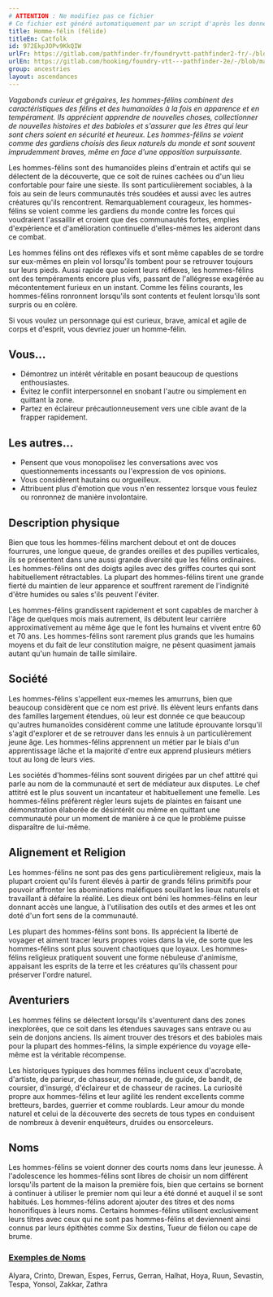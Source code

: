 ```yaml
---
# ATTENTION : Ne modifiez pas ce fichier
# Ce fichier est généré automatiquement par un script d'après les données du module Foundry VTT officiel et de sa traduction
title: Homme-félin (félide)
titleEn: Catfolk
id: 972EkpJOPv9KkQIW
urlFr: https://gitlab.com/pathfinder-fr/foundryvtt-pathfinder2-fr/-/blob/master/data/ancestries/972EkpJOPv9KkQIW.htm
urlEn: https://gitlab.com/hooking/foundry-vtt---pathfinder-2e/-/blob/master/packs/data/ancestries.db/catfolk.json
group: ancestries
layout: ascendances
---
```

*Vagabonds curieux et grégaires, les hommes-félins combinent des caractéristiques des félins et des humanoïdes à la fois en apparence et en tempérament. Ils apprécient apprendre de nouvelles choses, collectionner de nouvelles histoires et des babioles et s'assurer que les êtres qui leur sont chers soient en sécurité et heureux. Les hommes-félins se voient comme des gardiens choisis des lieux naturels du monde et sont souvent imprudemment braves, même en face d'une opposition surpuissante.*

Les hommes-félins sont des humanoïdes pleins d'entrain et actifs qui se délectent de la découverte, que ce soit de ruines cachées ou d'un lieu confortable pour faire une sieste. Ils sont particulièrement sociables, à la fois au sein de leurs communautés trés soudées et aussi avec les autres créatures qu'ils rencontrent. Remarquablement courageux, les hommes-félins se voient comme les gardiens du monde contre les forces qui voudraient l'assaillir et croient que des communautés fortes, emplies d'expérience et d'amélioration continuelle d'elles-mêmes les aideront dans ce combat.

Les hommes félins ont des réflexes vifs et sont même capables de se tordre sur eux-mêmes en plein vol lorsqu'ils tombent pour se retrouver toujours sur leurs pieds. Aussi rapide que soient leurs réflexes, les hommes-félins ont des tempéraments encore plus vifs, passant de l'allégresse exagérée au mécontentement furieux en un instant. Comme les félins courants, les hommes-félins ronronnent lorsqu'ils sont contents et feulent lorsqu'ils sont surpris ou en colère.

Si vous voulez un personnage qui est curieux, brave, amical et agile de corps et d'esprit, vous devriez jouer un homme-félin.

## Vous...

- Démontrez un intérêt véritable en posant beaucoup de questions enthousiastes.
- Évitez le conflit interpersonnel en snobant l'autre ou simplement en quittant la zone.
- Partez en éclaireur précautionneusement vers une cible avant de la frapper rapidement.

## Les autres...

- Pensent que vous monopolisez les conversations avec vos questionnements incessants ou l'expression de vos opinions.
- Vous considèrent hautains ou orgueilleux.
- Attribuent plus d'émotion que vous n'en ressentez lorsque vous feulez ou ronronnez de manière involontaire.

## Description physique

Bien que tous les hommes-félins marchent debout et ont de douces fourrures, une longue queue, de grandes oreilles et des pupilles verticales, ils se présentent dans une aussi grande diversité que les félins ordinaires. Les hommes-félins ont des doigts agiles avec des griffes courtes qui sont habituellement rétractables. La plupart des hommes-félins tirent une grande fierté du maintien de leur apparence et souffrent rarement de l'indignité d'être humides ou sales s'ils peuvent l'éviter.

Les hommes-félins grandissent rapidement et sont capables de marcher à l'âge de quelques mois mais autrement, ils débutent leur carrière approximativement au même âge que le font les humains et vivent entre 60 et 70 ans. Les hommes-félins sont rarement plus grands que les humains moyens et du fait de leur constitution maigre, ne pèsent quasiment jamais autant qu'un humain de taille similaire.

## Société

Les hommes-félins s'appellent eux-memes les amurruns, bien que beaucoup considèrent que ce nom est privé. Ils élèvent leurs enfants dans des familles largement étendues, où leur est donnée ce que beaucoup qu'autres humanoïdes considèrent comme une latitude éprouvante lorsqu'il s'agit d'explorer et de se retrouver dans les ennuis à un particulièrement jeune âge. Les hommes-félins apprennent un métier par le biais d'un apprentissage lâche et la majorité d'entre eux apprend plusieurs métiers tout au long de leurs vies.

Les sociétés d'hommes-félins sont souvent dirigées par un chef attitré qui parle au nom de la communauté et sert de médiateur aux disputes. Le chef attitré est le plus souvent un incantateur et habituellement une femelle. Les hommes-félins préfèrent régler leurs sujets de plaintes en faisant une démonstration élaborée de désintérêt ou même en quittant une communauté pour un moment de manière à ce que le problème puisse disparaître de lui-même.

## Alignement et Religion

Les hommes-félins ne sont pas des gens particulièrement religieux, mais la plupart croient qu'ils furent élevés à partir de grands félins primitifs pour pouvoir affronter les abominations maléfiques souillant les lieux naturels et travaillant à défaire la réalité. Les dieux ont béni les hommes-félins en leur donnant accès une langue, à l'utilisation des outils et des armes et les ont doté d'un fort sens de la communauté.

Les plupart des hommes-félins sont bons. Ils apprécient la liberté de voyager et aiment tracer leurs propres voies dans la vie, de sorte que les hommes-félins sont plus souvent chaotiques que loyaux. Les hommes-félins religieux pratiquent souvent une forme nébuleuse d'animisme, appaisant les esprits de la terre et les créatures qu'ils chassent pour préserver l'ordre naturel.

## Aventuriers

Les hommes félins se délectent lorsqu'ils s'aventurent dans des zones inexplorées, que ce soit dans les étendues sauvages sans entrave ou au sein de donjons anciens. Ils aiment trouver des trésors et des babioles mais pour la plupart des hommes-félins, la simple expérience du voyage elle-même est la véritable récompense.

Les historiques typiques des hommes félins incluent ceux d'acrobate, d'artiste, de parieur, de chasseur, de nomade, de guide, de bandit, de coursier, d'insurgé, d'éclaireur et de chasseur de racines. La curiosité propre aux hommes-félins et leur agilité les rendent excellents comme bretteurs, bardes, guerrier et comme roublards. Leur amour du monde naturel et celui de la découverte des secrets de tous types en conduisent de nombreux à devenir enquêteurs, druides ou ensorceleurs.

## Noms

Les hommes-félins se voient donner des courts noms dans leur jeunesse. À l'adolescence les hommes-félins sont libres de choisir un nom différent lorsqu'ils partent de la maison la première fois, bien que certains se bornent à continuer à utiliser le premier nom qui leur a été donné et auquel il se sont habitués. Les hommes-félins adorent ajouter des titres et des noms honorifiques à leurs noms. Certains hommes-félins utilisent exclusivement leurs titres avec ceux qui ne sont pas hommes-félins et deviennent ainsi connus par leurs épithètes comme Six destins, Tueur de fiélon ou cape de brume.

### <span style="text-decoration: underline;">Exemples de Noms

Alyara, Crinto, Drewan, Espes, Ferrus, Gerran, Halhat, Hoya, Ruun, Sevastin, Tespa, Yonsol, Zakkar, Zathra
